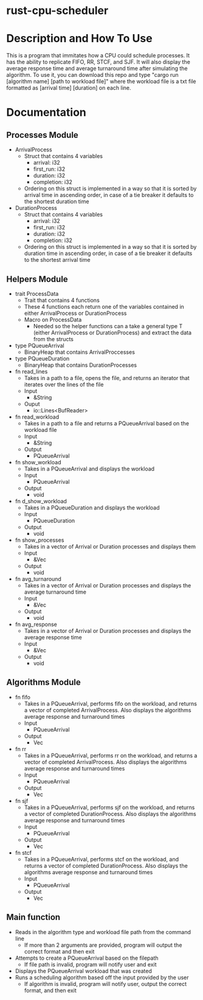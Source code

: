 # rust-cpu-scheduler

# Description and How To Use
This is a program that immitates how a CPU could schedule processes. It has the ability to replicate FIFO, RR, STCF, and SJF. 
It will also display the average response time and average turnaround time after simulating the algorithm. To use it, you can 
download this repo and type "cargo run [algorithm name] [path to workload file]" where the workload file is a txt file formatted 
as [arrival time] [duration] on each line.

# Documentation
## Processes Module
- ArrivalProcess
  - Struct that contains 4 variables
    - arrival: i32
    - first_run: i32
    - duration: i32
    - completion: i32
  - Ordering on this struct is implemented in a way so that it is sorted by arrival time in ascending order, in case of a tie breaker it defaults to the shortest duration time
- DurationProcess
  - Struct that contains 4 variables
    - arrival: i32
    - first_run: i32
    - duration: i32
    - completion: i32
  - Ordering on this struct is implemented in a way so that it is sorted by duration time in ascending order, in case of a tie breaker it defaults to the shortest arrival time
## Helpers Module
- trait ProcessData
  - Trait that contains 4 functions
  - These 4 functions each return one of the variables contained in either ArrivalProcess or DurationProcess
  - Macro on ProcessData
    - Needed so the helper functions can a take a general type T (either ArrivalProcess or DurationProcess) and extract the data from the structs
- type PQueueArrival
  - BinaryHeap that contains ArrivalProccesses
- type PQueueDuration
  - BinaryHeap that contains DurationProcesses
- fn read_lines
  - Takes in a path to a file, opens the file, and returns an iterator that iterates over the lines of the file
  - Input
    - &String
  - Ouput
    - io::Lines<BufReader<File>>
- fn read_workload
  - Takes in a path to a file and returns a PQueueArrival based on the workload file
  - Input
    - &String
  - Output
    - PQueueArrival
- fn show_workload
  - Takes in a PQueueArrival and displays the workload
  - Input
    - PQueueArrival
  - Output
    - void
- fn d_show_workload
  - Takes in a PQueueDuration and displays the workload
  - Input
    - PQueueDuration
  - Output
    - void
- fn show_processes
  - Takes in a vector of Arrival or Duration processes and displays them
  - Input
    - &Vec<T>
  - Output
    - void
- fn avg_turnaround
  - Takes in a vector of Arrival or Duration processes and displays the average turnaround time
  - Input
    - &Vec<T>
  - Output
    - void
- fn avg_response
  - Takes in a vector of Arrival or Duration processes and displays the average response time
  - Input
    - &Vec<T>
  - Output
    - void
## Algorithms Module
-  fn fifo
    - Takes in a PQueueArrival, performs fifo on the workload, and returns a vector of completed ArrivalProcess. Also displays the algorithms average response and turnaround times
    - Input
      - PQueueArrival
    - Output
      - Vec<ArrivalProcess>
- fn rr
  - Takes in a PQueueArrival, performs rr on the workload, and returns a vector of completed ArrivalProcess. Also displays the algorithms average response and turnaround times
  - Input
    - PQueueArrival
  - Output
    - Vec<ArrivalProcess>
- fn sjf
  - Takes in a PQueueArrival, performs sjf on the workload, and returns a vector of completed DurationProcess. Also displays the algorithms average response and turnaround times
  - Input
    - PQueueArrival
  - Output
    - Vec<DurationProcess>
- fn stcf
  - Takes in a PQueueArrival, performs stcf on the workload, and returns a vector of completed DurationProcess. Also displays the algorithms average response and turnaround times
  - Input
    - PQueueArrival
  - Output
    - Vec<DurationProcess>
 ## Main function
 - Reads in the algorithm type and workload file path from the command line
   - If more than 2 arguments are provided, program will output the correct format and then exit
 - Attempts to create a PQueueArrival based on the filepath
   - If file path is invalid, program will notify user and exit
 - Displays the PQueueArrival workload that was created
 - Runs a scheduling algorithm based off the input provided by the user
   - If algorithm is invalid, program will notify user, output the correct format, and then exit


    
